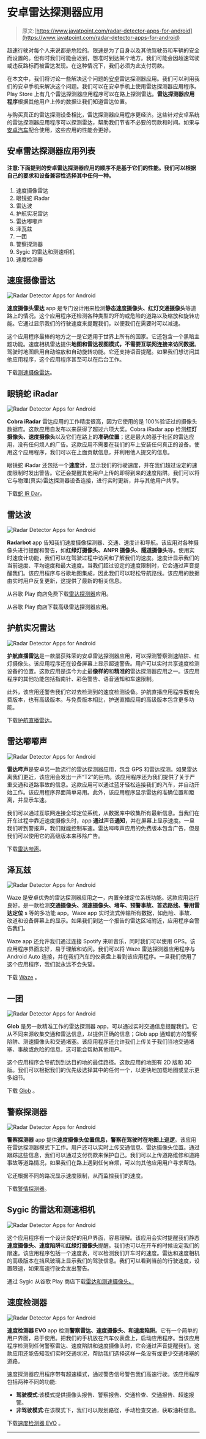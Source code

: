 # 安卓雷达探测器应用

> 原文:[https://www.javatpoint.com/radar-detector-apps-for-android](https://www.javatpoint.com/radar-detector-apps-for-android)

超速行驶对每个人来说都是危险的。限速是为了自身以及其他驾驶员和车辆的安全而设置的。但有时我们可能会迟到，想准时到达某个地方。我们可能会因超速驾驶或违反路标而被雷达发现。在这种情况下，我们必须为此支付罚款。

在本文中，我们将讨论一些解决这个问题的[安卓](https://www.javatpoint.com/android-tutorial)雷达探测器应用。我们可以利用我们的安卓手机来解决这个问题。我们可以在安卓手机上使用雷达探测器应用程序。Play Store 上有几个雷达探测器应用程序可以在路上探测雷达。**雷达探测器应用程序**根据其他用户上传的数据让我们知道雷达位置。

与购买真正的雷达探测设备相比，雷达探测器应用程序更经济。这些针对安卓系统的雷达探测器应用程序可以探测雷达，帮助我们节省不必要的罚款和时间。如果与[安卓汽车](https://www.javatpoint.com/android-auto)配合使用，这些应用的性能会更好。

## 安卓雷达探测器应用列表

#### 注意:下面提到的安卓雷达探测器应用的顺序不是基于它们的性能。我们可以根据自己的要求和设备兼容性选择其中任何一种。

1.  速度摄像雷达
2.  眼镜蛇 iRadar
3.  雷达波
4.  护航实况雷达
5.  雷达嘟嘟声
6.  泽瓦兹
7.  一团
8.  警察探测器
9.  Sygic 的雷达和测速相机
10.  速度检测器

## 速度摄像雷达

![Radar Detector Apps for Android](../Images/dd9637656c78253741a2d044071de060.png)

**速度摄像头雷达** app 是专门设计用来检测**静态速度摄像头、红灯交通摄像头**等道路上的情况。这个应用程序还检测各种类型的坏的或危险的道路以及缩放和旋转功能。它通过显示我们的行驶速度来提醒我们，以便我们在需要时可以减速。

这个应用程序最棒的地方之一是它适用于世界上所有的国家。它还包含一个黑暗主题功能。速度相机雷达提供**地图和雷达视图模式，不需要互联网连接来访问数据**。驾驶时地图启用自动缩放和自动旋转功能。它还支持语音提醒。如果我们想访问其他应用程序，这个应用程序甚至可以在后台工作。

下载[测速摄像雷达](https://play.google.com/store/apps/details?id=com.lelic.speedcam)。

## 眼镜蛇 iRadar

![Radar Detector Apps for Android](../Images/a3a1386eb345535162fe9e6b02099787.png)

**Cobra iRadar** 雷达应用的工作精度很高，因为它使用的是 100%验证过的摄像头数据库。这款应用自发布以来获得了超过六项大奖。Cobra iRadar app 检测**红灯摄像头、速度摄像头**以及它们在路上的**准确位置**；这是最大的基于社区的雷达应用，没有任何烦人的广告。这款应用不需要在我们的车上安装任何真正的设备。使用这个应用程序，我们可以在上面贡献信息，并利用他人提交的信息。

眼镜蛇 iRadar 还包括一个**速度计**，显示我们的行驶速度，并在我们超过设定的速度限制时发出警告。它还会提醒其他用户上传的即将到来的速度陷阱。我们可以将它与物理(真实)雷达探测器设备连接，进行实时更新，并与其他用户共享。

下载[蛇 IR Dar](https://play.google.com/store/apps/details?id=com.cobra.iradar)。

## 雷达波

![Radar Detector Apps for Android](../Images/92d1d0cb5ca8ac874cdcab56fc3f5e47.png)

**Radarbot** app 告知我们速度摄像探测器、交通、速度计和导航。该应用对各种摄像头进行提醒和警告，如**红绿灯摄像头、ANPR 摄像头、隧道摄像头**等。使用实时速度计功能，我们可以在驾驶过程中访问和了解我们的速度。速度计显示我们的当前速度、平均速度和最大速度。当我们超过设定的速度限制时，它会通过声音提醒我们。该应用程序与谷歌地图集成，因此我们可以轻松导航路线。该应用的数据由实时用户反复更新，这提供了最新的相关信息。

从谷歌 Play 商店免费下载[雷达探测器](https://play.google.com/store/apps/details?id=com.vialsoft.radarbot_free)应用。

从谷歌 Play 商店下载高级雷达探测器应用。

## 护航实况雷达

![Radar Detector Apps for Android](../Images/1c2415c962dec0c9658df5750dc3873a.png)

**护航直播雷达**是一款屡获殊荣的安卓雷达探测器应用，可以探测警察测速陷阱、红灯摄像头。该应用程序还在设备屏幕上显示超速警告。用户可以实时共享速度检测设备的位置。这款应用是迄今为止最**像样的**和**精准的**雷达探测器应用之一。该应用程序的其他功能包括指南针、彩色警告、语音通知和车速限制。

此外，该应用还警告我们它过去检测到的速度检测设备。护航直播应用程序既有免费版本，也有高级版本。与免费版本相比，护送直播应用的高级版本包含更多功能。

下载[护航直播雷达](https://play.google.com/store/apps/details?id=com.escort.androidui.root)。

## 雷达嘟嘟声

![Radar Detector Apps for Android](../Images/f3c4a0cabbbebeab70db152b750914c6.png)

**雷达哔声**是安卓另一款流行的雷达探测器应用，包含 GPS 和雷达探测。如果雷达离我们更近，该应用会发出一声“T2”的巨响。该应用程序还为我们提供了关于严重交通和道路事故的信息。这款应用可以通过蓝牙轻松连接我们的汽车，并自动开始工作。该应用程序界面简单易用。此外，该应用程序显示雷达的准确位置和距离，并显示车速。

我们可以通过互联网连接全球定位系统，从数据库中收集所有最新信息。当我们在开车过程中靠近速度摄像头时，app **通过**声音**通知**，并在屏幕上显示速度。一旦我们听到警报声，我们就能控制车速。雷达哔哔声应用的免费版本包含广告，但是我们可以使用它的高级版本来移除广告。

下载[雷达哔声](https://play.google.com/store/apps/details?id=com.radarbeep)。

## 泽瓦兹

![Radar Detector Apps for Android](../Images/c49d77778ecc48d3af20e55e721fd077.png)

Waze 是安卓优秀的雷达探测器应用之一，内置全球定位系统功能。这款应用运行良好。是一款检测**交通摄像头、测速摄像头、堵车、预警事故、首选路线、警用雷达定位** s 等的多功能 app。Waze app 实时流式传输所有数据，如危险、事故、改道和设备屏幕上的显示。如果我们到达一个报告的雷达区域附近，应用程序会警告我们。

Waze app 还允许我们通过连接 Spotify 来听音乐，同时我们可以使用 GPS。该应用程序界面友好，易于理解和访问。我们可以将 Waze 雷达探测器应用程序与 Android Auto 连接，并在我们汽车的仪表盘上看到该应用程序。一旦我们使用了这个应用程序，我们就永远不会失望。

下载 [Waze](https://play.google.com/store/apps/details?id=com.waze) 。

## 一团

![Radar Detector Apps for Android](../Images/fd0ae1adc4c47957c113d3257eef59b4.png)

**Glob** 是另一款精准工作的雷达探测器 app，可以通过实时交通信息提醒我们。它从不同来源收集交通和雷达信息，以提供正确的信息；Glob app 通知前方的警察陷阱、测速摄像头和交通堵塞。该应用程序还允许我们上传关于我们当地交通堵塞、事故或危险的信息，这可能会帮助其他用户。

这个应用程序会导航到到达目的地的最佳路径。这款应用的地图有 2D 版和 3D 版。我们可以根据我们的优先级选择其中的任何一个，以更快地加载地图或显示更多细节。

下载 [Glob](https://play.google.com/store/apps/details?id=net.monthorin.rttraffic16) 。

## 警察探测器

![Radar Detector Apps for Android](../Images/41d587051fb0a77c475d4f974730678e.png)

**警察探测器** app 提供**速度摄像头位置信息，警察在驾驶时在地图上巡逻**。该应用在雷达探测器模式下工作。用户还可以实时上传交通信息、雷达摄像头位置。通过跟踪这些信息，我们可以通过支付罚款来保护自己。我们可以上传道路维修和道路事故等道路情况，如果我们在路上遇到任何麻烦，可以向其他应用用户寻求帮助。

它还根据不同的路况显示速度限制，从而监控我们的速度。

下载[警情探测器](https://play.google.com/store/apps/details?id=tat.example.ildar.seer)。

## Sygic 的雷达和测速相机

![Radar Detector Apps for Android](../Images/a7e988ee99e13e907d7985549e695be3.png)

这个应用程序有一个设计良好的用户界面，容易理解。该应用会实时提醒我们静态**速度摄像头、速度陷阱**和**红绿灯摄像头**提醒。我们也可以在开车的时候设定我们的限速。该应用程序包括一个速度表，可以检测我们开车时的速度。雷达和速度相机的高级版本在挡风玻璃上显示我们的驾驶信息。我们可以看到当前的行驶速度，设置限速，如果高速行驶会发出警告。

通过 Sygic 从谷歌 Play 商店下载[雷达和测速摄像头。](https://play.google.com/store/apps/details?id=com.sygic.speedcamapp)

## 速度检测器

![Radar Detector Apps for Android](../Images/80ad59a5aa2eccaa0e0dcccc2c8dbf57.png)

**速度检测器 EVO** app 检测**警察雷达、速度摄像头、**和**速度陷阱**。它有一个简单的用户界面，易于使用。把我们的手机放在汽车仪表盘上，启动应用程序。当该应用程序检测到任何警察雷达、速度陷阱和速度摄像头时，它会通过声音提醒我们。这款应用还能告知我们实时交通状况，帮助我们选择这样一条没有或更少交通堵塞的道路。

速度探测器应用程序带有超速模式，通过警告信号警告我们高速行驶。该应用程序包括两种不同的功能:

*   **驾驶模式**:该模式提供摄像头报告、警察报告、交通检查、交通报告、超速报警。
*   **非驾驶模式**:在该模式下，我们可以规划路径，手动检查交通，获取油耗信息。

下载[速度检测器 EVO](https://play.google.com/store/apps/details?id=com.hyxen.app.SpeedDetectorEvo) 。

* * *